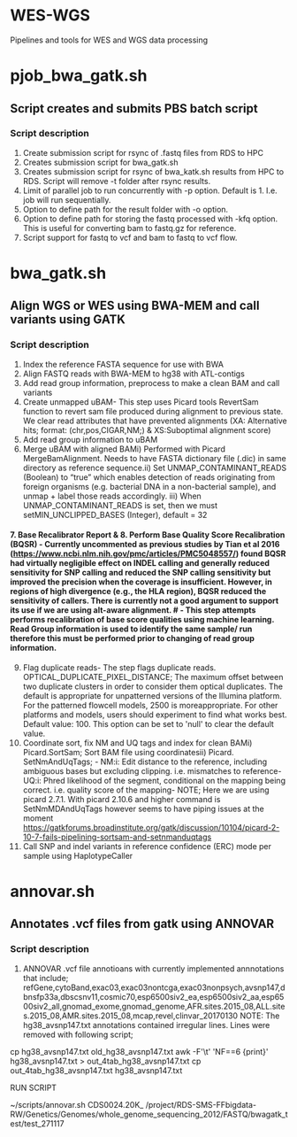 # WES-WGS
Pipelines and tools for  WES and WGS data processing

# pjob_bwa_gatk.sh
## Script creates and submits PBS batch script
### Script description 
1. Create submission script for rsync of .fastq files from RDS to HPC
2. Creates submission script for bwa_gatk.sh
3. Creates submission script for rsync of bwa_katk.sh results from HPC to RDS. Script will remove -t folder after rsync results.
4. Limit of parallel job to run concurrently with -p option. Default is 1. I.e. job will run sequentially.
5. Option to define path for the result folder with -o option.
6. Option to define path for storing the fastq processed with -kfq option. This is useful for converting bam to fastq.gz for reference.
7. Script support for fastq to vcf and bam to fastq to vcf flow.

# bwa_gatk.sh
## Align WGS or WES using BWA-MEM and call variants using GATK
### Script description 
1. Index the reference FASTA sequence for use with BWA
2. Align FASTQ reads with BWA-MEM to hg38 with ATL-contigs
3. Add read group information, preprocess to make a clean BAM and call variants
4. Create unmapped uBAM- This step uses Picard tools RevertSam function to revert sam file produced during alignment to 
  previous state. We clear read attributes that have prevented  alignments (XA: Alternative hits; format: (chr,pos,CIGAR,NM;) & 
  XS:Suboptimal alignment score) 
5. Add read group information to uBAM
6. Merge uBAM with aligned BAMi) Performed with Picard MergeBamAlignment. Needs to have FASTA dictionary file (.dic) in same 
  directory as reference sequence.ii) Set UNMAP_CONTAMINANT_READS (Boolean) to “true” which enables detection of reads originating 
   from foreign organisms (e.g. bacterial DNA in a non-bacterial sample), and unmap + label those reads accordingly. iii) When 
   UNMAP_CONTAMINANT_READS is set, then we must setMIN_UNCLIPPED_BASES (Integer), default = 32

#### 7. Base Recalibrator Report & 8. Perform Base Quality Score Recalibration (BQSR) - Currently uncommented as previous studies by Tian et al 2016 (https://www.ncbi.nlm.nih.gov/pmc/articles/PMC5048557/) found  BQSR had virtually negligible effect on INDEL calling and generally reduced sensitivity for SNP calling and reduced the SNP calling sensitivity but improved the precision when the coverage is insufficient. However, in regions of high divergence (e.g., the HLA region), BQSR reduced the sensitivity of callers. There is currently not a good argument to support its use if we are using alt-aware alignment. # - This step attempts performs recalibration of base score qualities using machine learning. Read Group information is used to identify the same sample/ run therefore this must be performed prior to changing of read group information.

9. Flag duplicate reads- The step flags duplicate reads. OPTICAL_DUPLICATE_PIXEL_DISTANCE; The maximum offset between two duplicate 
clusters in order to consider them optical duplicates. The default is appropriate for unpatterned versions of the Illumina platform. 
For the patterned flowcell models, 2500 is moreappropriate. For other platforms and models, users should experiment to find what 
works best. Default value: 100. This option can be set to 'null' to clear the default value.
10. Coordinate sort, fix NM and UQ tags and index for clean BAMi) Picard.SortSam;  Sort BAM file using coordinatesii) Picard. 
SetNmAndUqTags; - NM:i: Edit distance to the reference, including ambiguous bases but excluding clipping. i.e. mismatches to 
reference- UQ:i: Phred likelihood of the segment, conditional on the mapping being correct. i.e. quality score of the mapping- NOTE; 
Here we are using picard 2.7.1. With picard 2.10.6 and higher command is SetNmMDAndUqTags however seems to have piping issues at the 
moment https://gatkforums.broadinstitute.org/gatk/discussion/10104/picard-2-10-7-fails-pipelining-sortsam-and-setnmanduqtags
11. Call SNP and indel variants in reference confidence (ERC) mode per sample using HaplotypeCaller

# annovar.sh
## Annotates .vcf files from gatk using ANNOVAR
### Script description 
1. ANNOVAR .vcf file annotioans with currently implemented annnotations that include; refGene,cytoBand,exac03,exac03nontcga,exac03nonpsych,avsnp147,dbnsfp33a,dbscsnv11,cosmic70,esp6500siv2_ea,esp6500siv2_aa,esp6500siv2_all,gnomad_exome,gnomad_genome,AFR.sites.2015_08,ALL.sites.2015_08,AMR.sites.2015_08,mcap,revel,clinvar_20170130
NOTE: The hg38_avsnp147.txt annotations contained irregular lines. Lines were removed with following script;

cp hg38_avsnp147.txt old_hg38_avsnp147.txt
awk -F'\t' 'NF==6 {print}' hg38_avsnp147.txt > out_4tab_hg38_avsnp147.txt
cp out_4tab_hg38_avsnp147.txt hg38_avsnp147.txt

RUN SCRIPT

~/scripts/annovar.sh CDS0024.20K_ /project/RDS-SMS-FFbigdata-RW/Genetics/Genomes/whole_genome_sequencing_2012/FASTQ/bwagatk_test/test_271117
